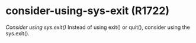 # consider-using-sys-exit (R1722)
*Consider using sys.exit()* Instead of using exit() or quit(), consider
using the sys.exit().
